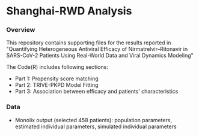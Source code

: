 # Shanghai-RWD Analysis

### Overview
This repository contains supporting files for the results reported in "Quantifying Heterogeneous Antiviral Efficacy of Nirmatrelvir–Ritonavir in SARS-CoV-2 Patients Using Real-World Data and Viral Dynamics Modeling"

The Code(R) includes following sections:
   - Part 1: Propensity score matching
   - Part 2: TRIVE-PKPD Model Fitting
   - Part 3: Association between efficacy and patients' characteristics

### Data
   - Monolix output (selected 458 patients): population parameters, estimated individual parameters, simulated individual parameters
